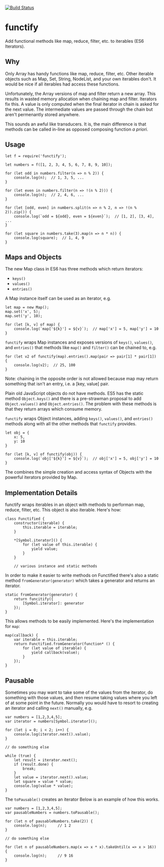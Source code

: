 [![Build Status](https://travis-ci.org/kevinb7/functify.svg)](https://travis-ci.org/kevinb7/functify)

# functify

Add functional methods like map, reduce, filter, etc. to iterables (ES6 Iterators).

## Why

Only Array has handy functions like map, reduce, filter, etc.  Other iterable
objects such as Map, Set, String, NodeList, and your own iterables don't.  It
would be nice if all iterables had access these functions.

Unfortunately, the Array versions of map and filter return a new array.  This
results in wasted memory allocation when chaining map and filter.  Iterators fix
this.  A value is only computed when the final iterator in chain is asked for the
next value.  The intermediate values are passed through the chain but aren't 
permenantly stored anywhere.

This sounds an awful like transducers.  It is, the main difference is that 
methods can be called in-line as opposed composing function _a priori_.

## Usage

    let f = require('functify');

    let numbers = f([1, 2, 3, 4, 5, 6, 7, 8, 9, 10]);
    
    for (let odd in numbers.filter(n => n % 2)) {
        console.log(n);  // 1, 3, 5, ...
    }
    
    for (let even in numbers.filter(n => !(n % 2))) {
        console.log(n);  // 2, 4, 6, ...
    }
    
    for (let [odd, even] in numbers.split(n => n % 2, n => !(n % 2)).zip()) {
        console.log(`odd = ${odd}, even = ${even}`);  // [1, 2], [3, 4], ...
    }
    
    for (let square in numbers.take(3).map(n => n * n)) {
        console.log(square);  // 1, 4, 9
    }
    
## Maps and Objects

The new Map class in ES6 has three methods which return iterators:

- `keys()`
- `values()`
- `entries()`

A Map instance itself can be used as an iterator, e.g.

    let map = new Map();
    map.set('x', 5);
    map.set('y', 10);
    
    for (let [k, v] of map) {
        console.log(`map['${k}'] = ${v}`);  // map['x'] = 5, map['y'] = 10
    }
    
`functify` wraps Map instances and exposes versions of `keys()`, `values()`, 
and `entries()` that methods like `map()` and `filter()` can be chained to, e.g.

    for (let v2 of functify(map).entries().map(pair => pair[1] * pair[1]) {
        console.log(v2);  // 25, 100
    }
    
Note: chaining in the opposite order is not allowed because map may return 
something that isn't an entry, i.e. a [key, value] pair.

Plain old JavaScript objects do not have methods.  ES5 has the static method
`Object.keys()` and there is a pre-strawman proposal to add `Object.values()`
and `Object.entries()`.  The problem with these methods is that they return 
arrays which consume memory.

`functify` wraps Object instances, adding `keys()`, `values()`, and `entries()`
methods along with all the other methods that `functify` provides.

    let obj = {
        x: 5,
        y: 10
    }
    
    for (let [k, v] of functify(obj)) {
        console.log(`obj['${k}'] = ${v}`);  // obj['x'] = 5, obj['y'] = 10
    }
    
The combines the simple creation and access syntax of Objects with the powerful
iterators provided by Map.
    
## Implementation Details

functify wraps iterables in an object with methods to performan map, reduce, 
filter, etc.  This object is also iterable.  Here's how:

    class Functified {
        constructor(iterable) {
            this.iterable = iterable;
        }

        *[Symbol.iterator]() {
            for (let value of this.iterable) {
                yield value;
            }
        }

        // various instance and static methods

In order to make it easier to write methods on Functified there's also a static
method `fromGenerator(generator)` which takes a generator and returns an iterator.

    static fromGenerator(generator) {
        return funcitify({
            [Symbol.iterator]: generator
        });
    }
    
This allows methods to be easily implemented.  Here's the implementation for `map`:

    map(callback) {
        var iterable = this.iterable;
        return Functified.fromGenerator(function* () {
            for (let value of iterable) {
                yield callback(value);
            }
        });
    }

## Pausable

Sometimes you may want to take some of the values from the iterator, do something
with those values, and then resume taking values where you left of at some point
in the future.  Normally you would have to resort to creating an iterator and 
calling `next()` manually, e.g.

    var numbers = [1,2,3,4,5];
    var iterator = numbers[Symbol.iterator]();
    
    for (let i = 0; i < 2; i++) {
        console.log(iterator.next().value);
    }
    
    // do something else
    
    while (true) {
        let result = iterator.next();
        if (result.done) {
            break;
        }
        let value = iterator.next().value;
        let square = value * value;
        console.log(value * value);
    }
    
The `toPausable()` creates an iterator Below is an example of how this works.

    var numbers = [1,2,3,4,5];
    var pausableNumbers = numbers.toPausable();
    
    for (let n of pausableNumbers.take(2)) {
        console.log(n);     // 1 2
    }
    
    // do something else
    
    for (let n of pausableNumbers.map(x => x * x).takeUntil(x => x > 16)) {
        console.log(n);     // 9 16
    }
